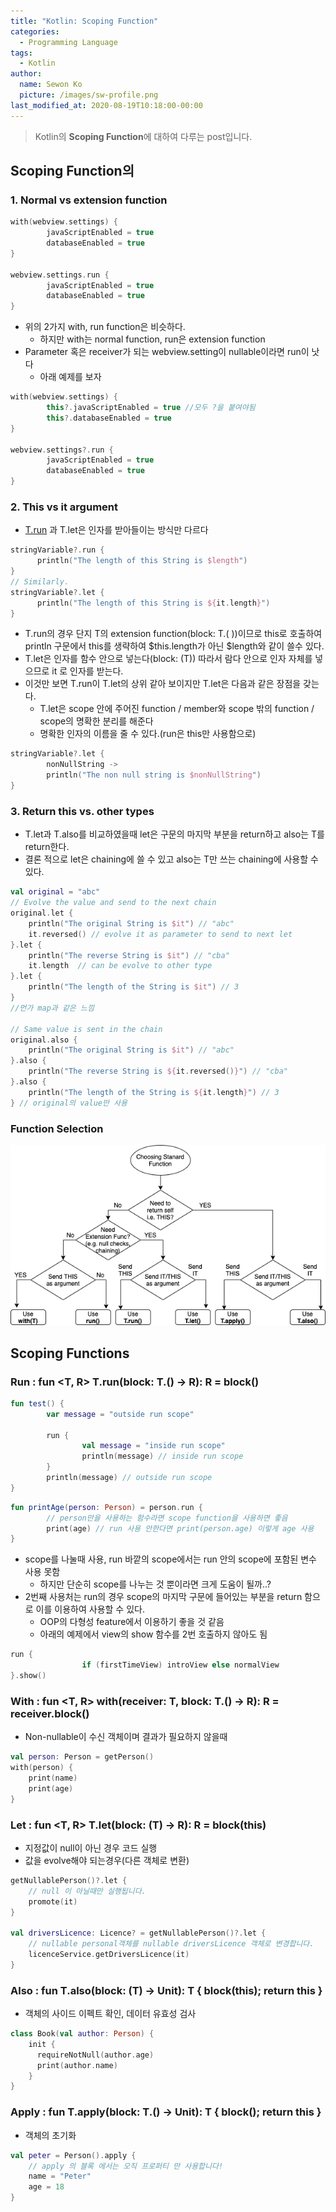 ```yaml
---
title: "Kotlin: Scoping Function"
categories:
  - Programming Language
tags:
  - Kotlin
author:
  name: Sewon Ko
  picture: /images/sw-profile.png
last_modified_at: 2020-08-19T10:18:00-00:00
---
```


> Kotlin의 **Scoping Function**에 대하여 다루는 post입니다.

## Scoping Function의 

### 1. Normal vs extension function

```kotlin
with(webview.settings) {
		javaScriptEnabled = true
		databaseEnabled = true
}

webview.settings.run {
		javaScriptEnabled = true
		databaseEnabled = true
}
```

- 위의 2가지 with, run function은 비슷하다.
    - 하지만 with는 normal function, run은 extension function
- Parameter 혹은 receiver가 되는 webview.setting이 nullable이라면 run이 낫다
    - 아래 예제를 보자

```kotlin
with(webview.settings) {
		this?.javaScriptEnabled = true //모두 ?을 붙여야됨
		this?.databaseEnabled = true
}

webview.settings?.run {
		javaScriptEnabled = true
		databaseEnabled = true
}
```

### 2. This vs it argument

- [T.run](http://t.run) 과 T.let은 인자를 받아들이는 방식만 다르다

```kotlin
stringVariable?.run {
      println("The length of this String is $length")
}
// Similarly.
stringVariable?.let {
      println("The length of this String is ${it.length}")
}
```

- T.run의 경우 단지 T의 extension function(block: T.( ))이므로 this로 호출하여 println 구문에서 this를 생략하여 $this.length가 아닌 $length와 같이 쓸수 있다.
- T.let은 인자를 함수 안으로 넣는다(block: (T)) 따라서 람다 안으로 인자 자체를 넣으므로 it 로 인자를 받는다.
- 이것만 보면 T.run이 T.let의 상위 같아 보이지만 T.let은 다음과 같은 장점을 갖는다.
    - T.let은 scope 안에 주어진 function / member와 scope 밖의 function / scope의 명확한 분리를 해준다
    - 명확한 인자의 이름을 줄 수 있다.(run은 this만 사용함으로)

```kotlin
stringVariable?.let {
		nonNullString ->
		println("The non null string is $nonNullString")
}
```

### 3. Return this vs. other types

- T.let과 T.also를 비교하였을때 let은 구문의 마지막 부분을 return하고 also는 T를 return한다.
- 결론 적으로 let은 chaining에 쓸 수 있고 also는 T만 쓰는 chaining에 사용할 수 있다.

```kotlin
val original = "abc"
// Evolve the value and send to the next chain
original.let {
    println("The original String is $it") // "abc"
    it.reversed() // evolve it as parameter to send to next let
}.let {
    println("The reverse String is $it") // "cba"
    it.length  // can be evolve to other type
}.let {
    println("The length of the String is $it") // 3
}
//먼가 map과 같은 느낌

// Same value is sent in the chain 
original.also {
    println("The original String is $it") // "abc"
}.also {
    println("The reverse String is ${it.reversed()}") // "cba"
}.also {
    println("The length of the String is ${it.length}") // 3
} // original의 value만 사용
```

### Function Selection

![scoping function branches](/images/scoping_function_branches.png)

## Scoping Functions

### Run : fun <T, R> T.run(block: T.() → R): R = block()

```kotlin
fun test() {
		var message = "outside run scope"
	
		run {
				val message = "inside run scope"
				println(message) // inside run scope
		}
		println(message) // outside run scope
}
```

```kotlin
fun printAge(person: Person) = person.run {
		// person만을 사용하는 함수라면 scope function을 사용하면 좋음
		print(age) // run 사용 안한다면 print(person.age) 이렇게 age 사용
}
```

- scope를 나눌때 사용, run 바깥의 scope에서는 run 안의 scope에 포함된 변수 사용 못함
    - 하지만 단순히 scope를 나누는 것 뿐이라면 크게 도움이 될까..?
- 2번째 사용처는 run의 경우 scope의 마지막 구문에 들어있는 부분을 return 함으로 이를 이용하여 사용할 수 있다.
    - OOP의 다형성 feature에서 이용하기 좋을 것 같음
    - 아래의 예제에서 view의 show 함수를 2번 호출하지 않아도 됨

```kotlin
run {
				if (firstTimeView) introView else normalView
}.show()
```

### With : fun <T, R> with(receiver: T, block: T.() → R): R = receiver.block()

- Non-nullable이 수신 객체이며 결과가 필요하지 않을때

```kotlin
val person: Person = getPerson()
with(person) {
    print(name)
    print(age)
}
```

### Let : fun <T, R> T.let(block: (T) → R): R = block(this)

- 지정값이 null이 아닌 경우 코드 실행
- 값을 evolve해야 되는경우(다른 객체로 변환)

```kotlin
getNullablePerson()?.let {
    // null 이 아닐때만 실행됩니다.
    promote(it)
}

val driversLicence: Licence? = getNullablePerson()?.let {
    // nullable personal객체를 nullable driversLicence 객체로 변경합니다.
    licenceService.getDriversLicence(it) 
}
```

### Also : fun <T> T.also(block: (T) → Unit): T { block(this); return this }

- 객체의 사이드 이펙트 확인, 데이터 유효성 검사

```kotlin
class Book(val author: Person) {
    init {
      requireNotNull(author.age)
      print(author.name)
    }
}
```

### Apply : fun <T> T.apply(block: T.() → Unit): T { block(); return this }

- 객체의 초기화

```kotlin
val peter = Person().apply {
    // apply 의 블록 에서는 오직 프로퍼티 만 사용합니다!
    name = "Peter"
    age = 18
}
```
